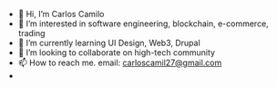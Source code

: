 - 👋 Hi, I’m Carlos Camilo
- 👀 I’m interested in software engineering, blockchain, e-commerce, trading
- 🌱 I’m currently learning UI Design, Web3, Drupal
- 💞️ I’m looking to collaborate on high-tech community
- 📫 How to reach me. email: carloscamil27@gmail.com
-
